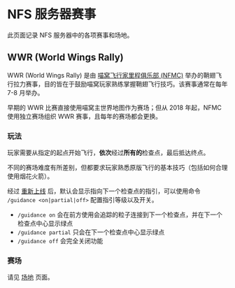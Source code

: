 # NFS 服务器赛事

此页面记录 NFS 服务器中的各项赛事和场地。

## WWR (World Wings Rally)

WWR (World Wings Rally) 是由 [喵窝飞行家里程俱乐部 (NFMC)](legacy/nyaa/nfmc) 举办的鞘翅飞行拉力赛事，目的皆在于鼓励喵窝玩家熟练掌握鞘翅飞行技巧。该赛事通常在每年 7-8 月举办。

早期的 WWR 比赛直接使用喵窝主世界地图作为赛场；但从 2018 年起，NFMC 使用独立赛场组织 WWR 赛事，且每年的赛场都会更换。

### 玩法

玩家需要从指定的起点开始飞行，**依次**经过**所有的**检查点，最后抵达终点。

不同的赛场难度有所差别，但都要求玩家熟悉原版飞行的基本技巧（包括如何合理使用烟花火箭）。

经过 [重新上线](https://community.craft.moe/d/5231) 后，默认会显示指向下一个检查点的指引，可以使用命令 `/guidance <on|partial|off>` 配置指引等级以及开关。

- `/guidance on` 会在前方使用会追踪的粒子连接到下一个检查点，并在下一个检查点中心显示绿点
- `/guidance partial` 只会在下一个检查点中心显示绿点
- `/guidance off` 会完全关闭功能


### 赛场

请见 [场地](nfs/fields) 页面。
